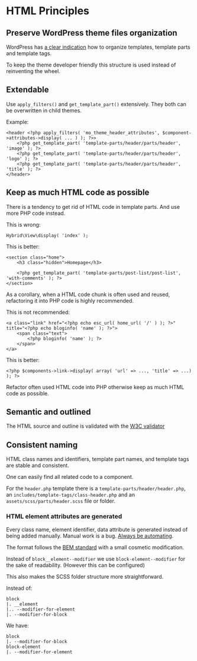 # HTML Principles

## Preserve WordPress theme files organization

WordPress has [a clear indication](https://developer.wordpress.org/themes/basics/organizing-theme-files/) how to organize templates, template parts and template tags.

To keep the theme developer friendly this structure is used instead of reinventing the wheel.

## Extendable

Use `apply_filters()` and `get_template_part()` extensively. They both can be overwritten in child themes.

Example:
```
<header <?php apply_filters( 'mo_theme_header_attributes', $component->attributes->display( ... ) ); ?>>
	<?php get_template_part( 'template-parts/header/parts/header', 'image' ); ?>
	<?php get_template_part( 'template-parts/header/parts/header', 'logo' ); ?>
	<?php get_template_part( 'template-parts/header/parts/header', 'title' ); ?>
</header>
```

## Keep as much HTML code as possible

There is a tendency to get rid of HTML code in template parts. And use more PHP code instead.

This is wrong:
```
Hybrid\View\display( 'index' );
```

This is better:
```
<section class="home">
	<h3 class="hidden">Homepage</h3>

	<?php get_template_part( 'template-parts/post-list/post-list', 'with-comments' ); ?>
</section>
```

As a corollary, when a HTML code chunk is often used and reused, refactoring it into PHP code is highly recommended.

This is not recommended:
```
<a class="link" href="<?php echo esc_url( home_url( '/' ) ); ?>" title="<?php echo bloginfo( 'name' ); ?>">
	<span class="text">
		<?php bloginfo( 'name' ); ?>
	</span>
</a>
```

This is better:
```
<?php $components->link->display( array( 'url' => ..., 'title' => ...) ); ?>
```

Refactor often used HTML code into PHP otherwise keep as much HTML code as possible.

## Semantic and outlined

The HTML source and outline is validated with the [W3C validator](https://validator.w3.org/nu/)

## Consistent naming

HTML class names and identifiers, template part names, and template tags are stable and consistent. 

One can easily find all related code to a component.

For the `header.php` template there is a `template-parts/header/header.php`, an `includes/template-tags/class-header.php` and an `assets/scss/parts/header.scss` file or folder.

### HTML element attributes are generated

Every class name, element identifier, data attribute is generated instead of being added manually. Manual work is a bug. [Always be automating](https://morethemes.baby/2018/04/05/manual-work-is-a-bug-always-be-automating-a-b-a/).

The format follows the [BEM standard](http://getbem.com/introduction/) with a small cosmetic modification.

Instead of `block__element--modifier` we use `block-element--modifier` for the sake of readability. (However this can be configured)

This also makes the SCSS folder structure more straightforward.

Instead of:
```
block
|. __element
|.. --modifier-for-element
|. --modifier-for-block
```

We have:
```
block
|. --modifier-for-block
block-element
|. --modifier-for-element
```